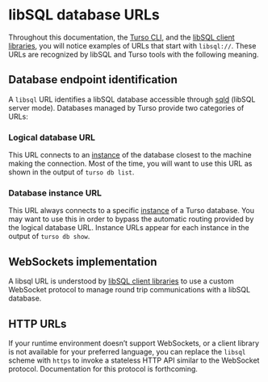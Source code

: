# libSQL database URLs

Throughout this documentation, the [Turso CLI], and the [libSQL client
libraries], you will notice examples of URLs that start with `libsql://`. These
URLs are recognized by libSQL and Turso tools with the following meaning.

## Database endpoint identification

A `libsql` URL identifies a libSQL database accessible through [sqld] (libSQL
server mode). Databases managed by Turso provide two categories of URLs:

### Logical database URL

This URL connects to an [instance] of the database closest to the machine making
the connection. Most of the time, you will want to use this URL as shown in the
output of `turso db list`.

### Database instance URL

This URL always connects to a specific [instance] of a Turso database. You may
want to use this in order to bypass the automatic routing provided by the
logical database URL. Instance URLs appear for each instance in the output of
`turso db show`.

## WebSockets implementation

A libsql URL is understood by [libSQL client libraries] to use a custom
WebSocket protocol to manage round trip communications with a libSQL database.

## HTTP URLs

If your runtime environment doesn’t support WebSockets, or a client library is
not available for your preferred language, you can replace the `libsql` scheme
with `https` to invoke a stateless HTTP API similar to the WebSocket protocol.
Documentation for this protocol is forthcoming.


[Turso CLI]: /reference/turso-cli
[libSQL client libraries]: /reference/client-access/
[sqld]: https://github.com/libsql/sqld/
[instance]: /concepts#instance

